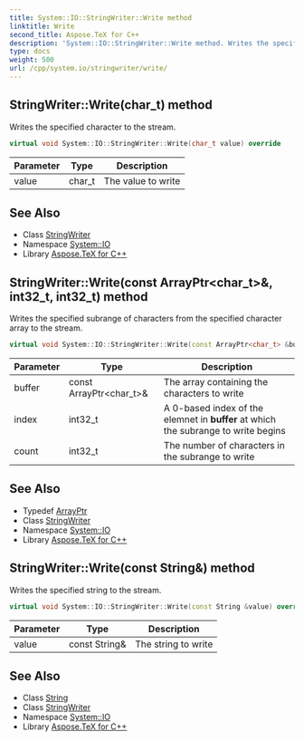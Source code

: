 ```yaml
---
title: System::IO::StringWriter::Write method
linktitle: Write
second_title: Aspose.TeX for C++
description: 'System::IO::StringWriter::Write method. Writes the specified character to the stream in C++.'
type: docs
weight: 500
url: /cpp/system.io/stringwriter/write/
---
```

## StringWriter::Write(char_t) method


Writes the specified character to the stream.

```cpp
virtual void System::IO::StringWriter::Write(char_t value) override
```


| Parameter | Type | Description |
| --- | --- | --- |
| value | char_t | The value to write |

## See Also

* Class [StringWriter](../)
* Namespace [System::IO](../../)
* Library [Aspose.TeX for C++](../../../)
## StringWriter::Write(const ArrayPtr\<char_t\>\&, int32_t, int32_t) method


Writes the specified subrange of characters from the specified character array to the stream.

```cpp
virtual void System::IO::StringWriter::Write(const ArrayPtr<char_t> &buffer, int32_t index, int32_t count) override
```


| Parameter | Type | Description |
| --- | --- | --- |
| buffer | const ArrayPtr\<char_t\>\& | The array containing the characters to write |
| index | int32_t | A 0-based index of the elemnet in **buffer** at which the subrange to write begins |
| count | int32_t | The number of characters in the subrange to write |

## See Also

* Typedef [ArrayPtr](../../../system/arrayptr/)
* Class [StringWriter](../)
* Namespace [System::IO](../../)
* Library [Aspose.TeX for C++](../../../)
## StringWriter::Write(const String\&) method


Writes the specified string to the stream.

```cpp
virtual void System::IO::StringWriter::Write(const String &value) override
```


| Parameter | Type | Description |
| --- | --- | --- |
| value | const String\& | The string to write |

## See Also

* Class [String](../../../system/string/)
* Class [StringWriter](../)
* Namespace [System::IO](../../)
* Library [Aspose.TeX for C++](../../../)
